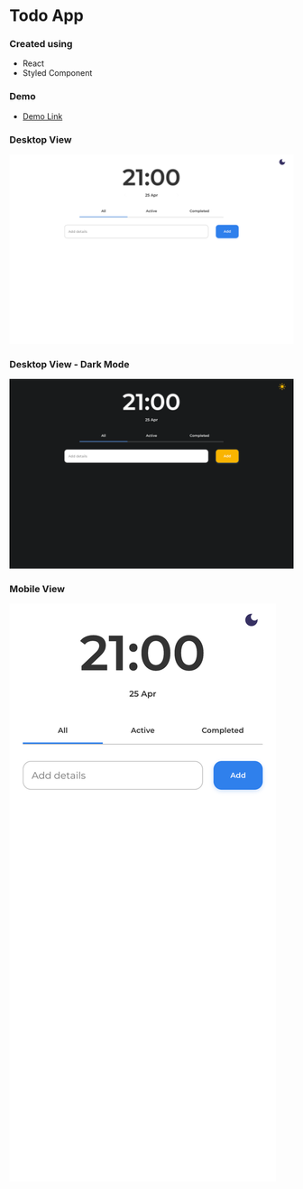 # Todo App
### Created using
* React
* Styled Component

### Demo
* [Demo Link](https://jason-ngan-todo.netlify.app/)

### Desktop View
![Desktop View](https://github.com/NganJason/Dev-Challenges_Frontend-Dev/blob/master/todo-app/demo/Desktop%20View.png)

### Desktop View - Dark Mode
![Desktop View - Dark Mode](https://github.com/NganJason/Dev-Challenges_Frontend-Dev/blob/master/todo-app/demo/Desktop%20View%20-%20Dark%20Mode.png)

### Mobile View
![Mobile View](https://github.com/NganJason/Dev-Challenges_Frontend-Dev/blob/master/todo-app/demo/Mobile%20View.png)
